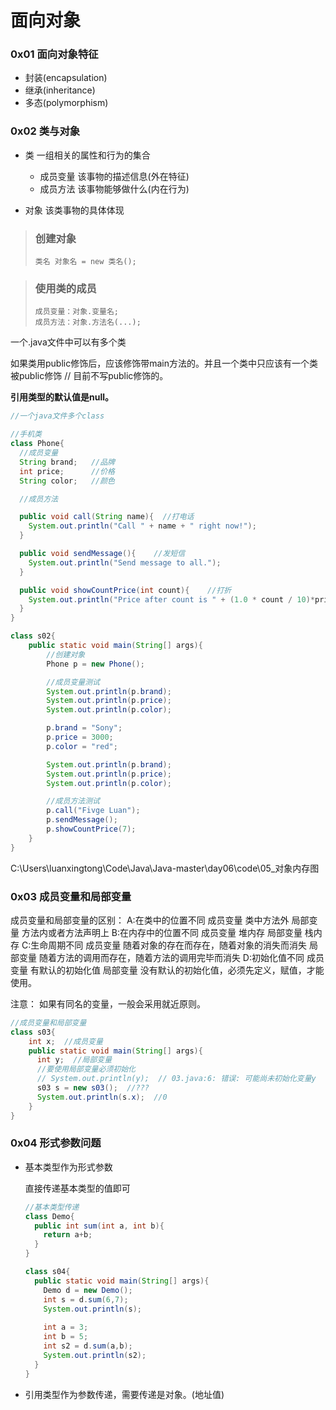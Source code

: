 # 面向对象

### 0x01 面向对象特征

+ 封装(encapsulation)
+ 继承(inheritance)
+ 多态(polymorphism)

### 0x02 类与对象

+ 类    一组相关的属性和行为的集合
  + 成员变量    该事物的描述信息(外在特征)
  + 成员方法    该事物能够做什么(内在行为)

+ 对象    该类事物的具体体现

> ### 创建对象
>
> ```
> 类名 对象名 = new 类名();
> ```

> ###  使用类的成员
>
> ```
> 成员变量：对象.变量名;
> 成员方法：对象.方法名(...);
> ```

一个.java文件中可以有多个类

如果类用public修饰后，应该修饰带main方法的。并且一个类中只应该有一个类被public修饰
// 目前不写public修饰的。

**引用类型的默认值是null。**

```java
//一个java文件多个class

//手机类
class Phone{
  //成员变量
  String brand;   //品牌
  int price;      //价格
  String color;   //颜色

  //成员方法

  public void call(String name){  //打电话
    System.out.println("Call " + name + " right now!");
  }

  public void sendMessage(){    //发短信
    System.out.println("Send message to all.");
  }

  public void showCountPrice(int count){    //打折
    System.out.println("Price after count is " + (1.0 * count / 10)*price );
  }
}

class s02{
    public static void main(String[] args){
        //创建对象
        Phone p = new Phone();

        //成员变量测试
        System.out.println(p.brand);
        System.out.println(p.price);
        System.out.println(p.color);

        p.brand = "Sony";
        p.price = 3000;
        p.color = "red";

        System.out.println(p.brand);
        System.out.println(p.price);
        System.out.println(p.color);

        //成员方法测试
        p.call("Fivge Luan");
        p.sendMessage();
        p.showCountPrice(7);
    }
}
```

C:\Users\luanxingtong\Code\Java\Java-master\day06\code\05_对象内存图

### 0x03 成员变量和局部变量

成员变量和局部变量的区别：
	A:在类中的位置不同
		成员变量 类中方法外
		局部变量 方法内或者方法声明上
	B:在内存中的位置不同
		成员变量 堆内存
		局部变量 栈内存
	C:生命周期不同
		成员变量 随着对象的存在而存在，随着对象的消失而消失
		局部变量 随着方法的调用而存在，随着方法的调用完毕而消失
	D:初始化值不同
		成员变量 有默认的初始化值
		局部变量 没有默认的初始化值，必须先定义，赋值，才能使用。

注意：
	如果有同名的变量，一般会采用就近原则。

```java
//成员变量和局部变量
class s03{
    int x;  //成员变量
    public static void main(String[] args){
      int y;  //局部变量
      //要使用局部变量必须初始化
      // System.out.println(y);  // 03.java:6: 错误: 可能尚未初始化变量y
      s03 s = new s03();  //???
      System.out.println(s.x);  //0
    }
}

```

### 0x04 形式参数问题

+ 基本类型作为形式参数

  直接传递基本类型的值即可

  ```java
  //基本类型传递
  class Demo{
    public int sum(int a, int b){
      return a+b;
    }
  }
  
  class s04{
    public static void main(String[] args){
      Demo d = new Demo();
      int s = d.sum(6,7);
      System.out.println(s);
      
      int a = 3;
      int b = 5;
      int s2 = d.sum(a,b);
      System.out.println(s2);
    }
  }
  ```

+ 引用类型作为参数传递，需要传递是对象。(地址值)

  ```java
  
  ```

  